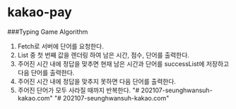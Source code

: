 # kakao-pay

###Typing Game Algorithm 
1. Fetch로 서버에 단어를 요청한다. 
2. List 중 첫 번째 값을 렌더링 하여 남은 시간, 점수, 단어를 출력한다. 
3. 주어진 시간 내에 정답을 맞추면 현재 남은 시간과 단어를 successList에 저장하고 다음 단어를 출력한다.
4. 주어진 시간 내에 정답을 맞추지 못하면 다음 단어를 출력한다. 
5. 주어진 단어가 모두 사라질 때까지 반복한다. 
"# 202107-seunghwansuh-kakao.com" 
"# 202107-seunghwansuh-kakao.com" 
